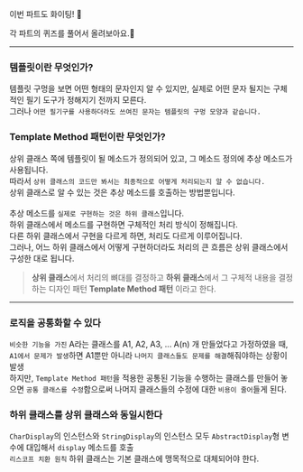 이번 파트도 화이팅! 💪

각 파트의 퀴즈를 풀어서 올려보아요.📝

---
### 템플릿이란 무엇인가?
템플릿 구멍을 보면 어떤 형태의 문자인지 알 수 있지만, 실제로 어떤 문자 될지는 구체적인 필기 도구가 정해지기 전까지 모른다.<br>
그러나 `어떤 필기구를 사용하더라도 쓰여진 문자는 템플릿의 구멍 모양과 같습니다.`

### Template Method 패턴이란 무엇인가?
상위 클래스 쪽에 템플릿이 될 메소드가 정의되어 있고, 그 메소드 정의에 추상 메소드가 사용됩니다.<br/>
따라서 `상위 클래스의 코드만 봐서는 최종적으로 어떻게 처리되는지 알 수 없습니다.`<br/>
상위 클래스로 알 수 있는 것은 추상 메소드를 호출하는 방법뿐입니다.<br/><br/>
추상 메소드를 `실제로 구현하는 것은 하위 클래스`입니다.<br/>
하위 클래스에서 메소드를 구현하면 구체적인 처리 방식이 정해집니다.<br/>
다른 하위 클래스에서 구현을 다르게 하면, 처리도 다르게 이루어집니다.<br/>
그러나, 어느 하위 클래스에서 어떻게 구현하더라도 처리의 큰 흐름은 상위 클래스에서 구성한 대로 됩니다.

<blockquote><b>상위 클래스</b>에서 처리의 뼈대를 결정하고 <b>하위 클래스</b>에서 그 구체적 내용을 결정하는 디자인 패턴 <b>Template Method 패턴</b> 이라고 한다.</blockquote>

---
### 로직을 공통화할 수 있다
`비슷한 기능을 가진` A라는 클래스를 A1, A2, A3, ... A(n) 개 만들었다고 가정하였을 때, `A1에서 문제가 발생`하면 A1뿐만 아니라 `나머지 클래스들도 문제를 해결`해줘야하는 상황이 발생<br>
하지만, `Template Method 패턴`을 적용한 공통된 기능을 수행하는 클래스를 만들어 놓으면 `공통 클래스를 수정`함으로써 나머지 클래스들의 수정에 대한 `비용이 줄어`들게 된다.<br>

### 하위 클래스를 상위 클래스와 동일시한다
`CharDisplay`의 인스턴스와 `StringDisplay`의 인스턴스 모두 `AbstractDisplay`형 변수에 대입해서 `display` 메소드를 호출<br>
`리스코프 치환 원칙` 하위 클래스는 기본 클래스에 맹목적으로 대체되어야 한다. 